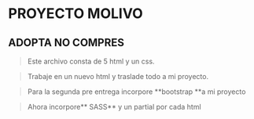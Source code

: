 
# PROYECTO MOLIVO

## ADOPTA NO COMPRES

> Este archivo consta de 5 html y un css.

> Trabaje en un nuevo html y traslade todo a mi proyecto.

> Para la segunda pre entrega incorpore **bootstrap **a mi proyecto

> Ahora incorpore** SASS** y un partial por cada html